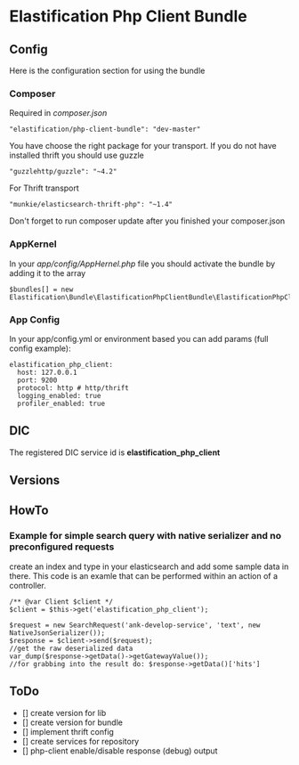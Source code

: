 # Elastification Php Client Bundle


## Config

Here is the configuration section for using the bundle

### Composer

Required in *composer.json*
    
   ```"elastification/php-client-bundle": "dev-master"```
   
   
You have choose the right package for your transport. If you do not have installed thrift you should use guzzle

  ```"guzzlehttp/guzzle": "~4.2"```
  
  
For Thrift transport

  ```"munkie/elasticsearch-thrift-php": "~1.4"```
  
  
Don't forget to run composer update after you finished your composer.json

  
### AppKernel  

In your *app/config/AppHernel.php* file you should activate the bundle by adding it to the array

    $bundles[] = new Elastification\Bundle\ElastificationPhpClientBundle\ElastificationPhpClientBundle();


### App Config

In your app/config.yml or environment based you can add params (full config example):
    
    elastification_php_client:
      host: 127.0.0.1
      port: 9200
      protocol: http # http/thrift
      logging_enabled: true
      profiler_enabled: true
      

## DIC

The registered DIC service id is **elastification_php_client**


## Versions

## HowTo

### Example for simple search query with native serializer and no preconfigured requests

create an index and type in your elasticsearch and add some sample data in there.
This code is an examle that can be performed within an action of a controller.

    /** @var Client $client */
    $client = $this->get('elastification_php_client');

    $request = new SearchRequest('ank-develop-service', 'text', new NativeJsonSerializer());
    $response = $client->send($request);
    //get the raw deserialized data
    var_dump($response->getData()->getGatewayValue());
    //for grabbing into the result do: $response->getData()['hits']


## ToDo

- [] create version for lib
- [] create version for bundle
- [] implement thrift config
- [] create services for repository
- [] php-client enable/disable response (debug) output